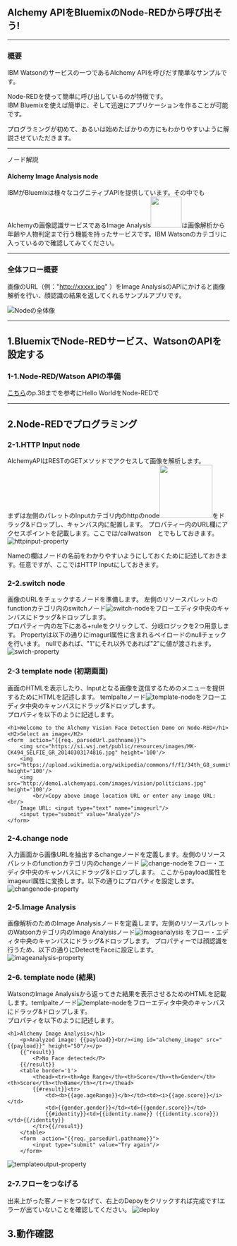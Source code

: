 ## Alchemy APIをBluemixのNode-REDから呼び出そう!
***
### 概要

IBM Watsonのサービスの一つであるAlchemy APIを呼びだす簡単なサンプルです。

Node-REDを使って簡単に呼び出しているのが特徴です。   
IBM Bluemixを使えば簡単に、そして迅速にアプリケーションを作ることが可能です。  

プログラミングが初めて、あるいは始めたばかりの方にもわかりやすいように解説させていただきます。

***
ノード解説
#### Alchemy Image Analysis node

IBMがBluemixは様々なコグニティブAPIを提供しています。その中でもAlchemyの画像認識サービスであるImage Analysis<img src="images/Node-RED___mz-nodered-z002_eu-gb_mybluemix_net.png" width="70px">は画像解析から年齢や人物判定まで行う機能を持ったサービスです。IBM Watsonのカテゴリに入っているので確認してみてください。

***
### 全体フロー概要

画像のURL（例："http://xxxxx.jpg" ）をImage AnalysisのAPIにかけると画像解析を行い、顔認識の結果を返してくれるサンプルアプリです。

![Nodeの全体像](images/Node-RED_Image_Analysis_all.png)


***
## 1.BluemixでNode-REDサービス、WatsonのAPIを設定する

### 1-1.Node-RED/Watson APIの準備
[こちら](https://www.google.co.jp/url?sa=t&rct=j&q=&esrc=s&source=web&cd=2&cad=rja&uact=8&ved=0ahUKEwjH0Pip8e_MAhVEspQKHWpHBz8QFggiMAE&url=https%3A%2F%2Fwww.ibm.com%2Fdeveloperworks%2Fcommunity%2Fwikis%2Fform%2Fanonymous%2Fapi%2Fwiki%2F38ad3157-38ad-4dd5-b425-7782f6a59546%2Fpage%2Faa73023a-2764-48d6-b52f-fb31c738ed62%2Fattachment%2F9f00ffaa-114f-40d4-9be7-3f7407510a00%2Fmedia%2FBluemix%25E5%258B%2589%25E5%25BC%25B7%25E4%25BC%259A%2520-%2520%25E3%2581%25AF%25E3%2581%2598%25E3%2582%2581%25E3%2581%25A6%25E3%2581%25AENode-RED.pdf&usg=AFQjCNE_joQ8yJlPQWKQc57iFzRzy15FUw&sig2=Mwh4ItmlL1MDGYs5gBqpKw&bvm=bv.122448493,d.dGo)のp.38までを参考にHello WorldをNode-REDで

***


## 2.Node-REDでプログラミング

### 2-1.HTTP Input node

AlchemyAPIはRESTのGETメソッドでアクセスして画像を解析します。  
まずは左側のパレットのInputカテゴリ内のhttpのnode<img src="images/httpinput-node.png" width="120px">をドラッグ&ドロップし、キャンバス内に配置します。
プロパティー内のURL欄にアクセスポイントを記載します。ここでは/callwatson　とでもしておきます。
![httpinput-property](images/htttpinput-property.png)


Nameの欄はノードの名前をわかりやすいようにしておくために記述しておきます。任意ですが、ここではHTTP Inputにしておきます。

### 2-2.switch node

画像のURLをチェックするノードを準備します。
左側のリソースパレットのfunctionカテゴリ内のswitchノード![switch-node](images/switch-node.png)をフローエディタ中央のキャンバスにドラッグ&ドロップします。  
プロパティー内の左下にある+ruleをクリックして、分岐ロジックを2つ用意します。
Propertyは以下の通りにimagurl属性に含まれるペイロードのnullチェックを行います。
nullであれば、"1"にそれ以外であれば"2"に値が渡されます。![swich-property](images/switch-property.png)


### 2-3 template node (初期画面)

画面のHTMLを表示したり、Inputとなる画像を送信するためのメニューを提供するためにHTMLを記述します。
temlpalteノード![template-node](images/template-node.png)をフローエディタ中央のキャンバスにドラッグ&ドロップします。  
プロパティを以下のように記述します。


```
<h1>Welcome to the Alchemy Vision Face Detection Demo on Node-RED</h1>
<H2>Select an image</H2>
<form  action="{{req._parsedUrl.pathname}}">
    <img src="https://si.wsj.net/public/resources/images/MK-CK494_SELFIE_GR_20140303174816.jpg" height='100'/>
    <img src="https://upload.wikimedia.org/wikipedia/commons/f/f1/34th_G8_summit_member_20080707.jpg" height='100'/>
    <img src="http://demo1.alchemyapi.com/images/vision/politicians.jpg" height='100'/>
        <br/>Copy above image location URL or enter any image URL:<br/>
    Image URL: <input type="text" name="imageurl"/>
    <input type="submit" value="Analyze"/>
</form>
```


### 2-4.change node

入力画面から画像URLを抽出するchangeノードを定義します。左側のリソースパレットのfunctionカテゴリ内のchangeノード
![change-node](images/switch-node.png)をフロー・エディタ中央のキャンバスにドラッグ&ドロップします。
ここからpayload属性をimageurl属性に変換します。以下の通りにプロパティを設定します。
![changenode-property](images/changenode-property.png)


### 2-5.Image Analysis

画像解析のためのImage Analysisノードを定義します。左側のリソースパレットのWatsonカテゴリ内のImage Analysisノード![imageanalysis](images/Node-RED___mz-nodered-z002_eu-gb_mybluemix_net.png) をフロー・エディタ中央のキャンバスにドラッグ&ドロップします。
プロパティーでは顔認識を行うため、以下の通りにDetectをFaceに設定します。
![imageanalysis-property](images/imageanalysis-property.png)


### 2-6. template node (結果)

WatsonのImage Analysisから返ってきた結果を表示させるためのHTMLを記載します。temlpalteノード![template-node](images/template-node.png)をフローエディタ中央のキャンバスにドラッグ&ドロップします。  
プロパティを以下のように記述します。


```
<h1>Alchemy Image Analysis</h1>
    <p>Analyzed image: {{payload}}<br/><img id="alchemy_image" src="{{payload}}" height="50"/></p>
    {{^result}}
        <P>No Face detected</P>
    {{/result}}
    <table border='1'>
        <thead><tr><th>Age Range</th><th>Score</th><th>Gender</th><th>Score</th><th>Name</th></tr></thead>
        {{#result}}<tr>
            <td><b>{{age.ageRange}}</b></td><td><i>{{age.score}}</i></td>
            <td>{{gender.gender}}</td><td>{{gender.score}}</td>
            {{#identity}}<td>{{identity.name}} ({{identity.score}})</td>{{/identity}}
        </tr>{{/result}}
    </table>
    <form  action="{{req._parsedUrl.pathname}}">
        <input type="submit" value="Try again"/>
    </form>
```

![templateoutput-property](images/templateoutput-property.png)


### 2-7.フローをつなげる

出来上がった客ノードをつなげて、右上のDepoyをクリックすれば完成です!エラーが出ていないことを確認してください。
![deploy](images/deploy.png)

## 3.動作確認

